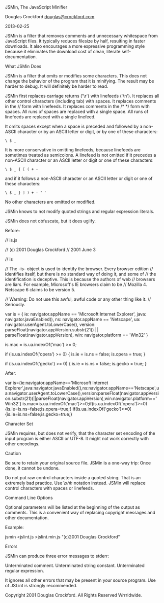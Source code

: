 JSMin, The JavaScript Minifier

Douglas Crockford
douglas@crockford.com

2013-02-25

JSMin is a filter that removes comments and unnecessary whitespace from
JavaScript files. It typically reduces filesize by half, resulting in faster
downloads. It also encourages a more expressive programming style because it
eliminates the download cost of clean, literate self-documentation.

What JSMin Does

JSMin is a filter that omits or modifies some characters. This does not change
the behavior of the program that it is minifying. The result may be harder to
debug. It will definitely be harder to read.

JSMin first replaces carriage returns ('\r') with linefeeds ('\n'). It replaces
all other control characters (including tab) with spaces. It replaces comments
in the // form with linefeeds. It replaces comments in the /* */ form with
spaces. All runs of spaces are replaced with a single space. All runs of
linefeeds are replaced with a single linefeed.

It omits spaces except when a space is preceded and followed by a non-ASCII
character or by an ASCII letter or digit, or by one of these characters:

    \ $ _

It is more conservative in omitting linefeeds, because linefeeds are sometimes
treated as semicolons. A linefeed is not omitted if it precedes a non-ASCII
character or an ASCII letter or digit or one of these characters:

    \ $ _ { [ ( + -

and if it follows a non-ASCII character or an ASCII letter or digit or one of
these characters:

    \ $ _ } ] ) + - " '

No other characters are omitted or modified.

JSMin knows to not modify quoted strings and regular expression literals.

JSMin does not obfuscate, but it does uglify.

Before:

// is.js

// (c) 2001 Douglas Crockford
// 2001 June 3


// is

// The -is- object is used to identify the browser.  Every browser edition
// identifies itself, but there is no standard way of doing it, and some of
// the identification is deceptive. This is because the authors of web
// browsers are liars. For example, Microsoft's IE browsers claim to be
// Mozilla 4. Netscape 6 claims to be version 5.

// Warning: Do not use this awful, awful code or any other thing like it.
// Seriously.

var is = {
    ie:      navigator.appName == 'Microsoft Internet Explorer',
    java:    navigator.javaEnabled(),
    ns:      navigator.appName == 'Netscape',
    ua:      navigator.userAgent.toLowerCase(),
    version: parseFloat(navigator.appVersion.substr(21)) ||
             parseFloat(navigator.appVersion),
    win:     navigator.platform == 'Win32'
}

is.mac = is.ua.indexOf('mac') >= 0;

if (is.ua.indexOf('opera') >= 0) {
    is.ie = is.ns = false;
    is.opera = true;
}

if (is.ua.indexOf('gecko') >= 0) {
    is.ie = is.ns = false;
    is.gecko = true;
}

After:

var is={ie:navigator.appName=='Microsoft Internet Explorer',java:navigator.javaEnabled(),ns:navigator.appName=='Netscape',ua:navigator.userAgent.toLowerCase(),version:parseFloat(navigator.appVersion.substr(21))||parseFloat(navigator.appVersion),win:navigator.platform=='Win32'}
is.mac=is.ua.indexOf('mac')>=0;if(is.ua.indexOf('opera')>=0){is.ie=is.ns=false;is.opera=true;}
if(is.ua.indexOf('gecko')>=0){is.ie=is.ns=false;is.gecko=true;}

Character Set

JSMin requires, but does not verify, that the character set encoding of the
input program is either ASCII or UTF-8. It might not work correctly with other
encodings.

Caution

Be sure to retain your original source file. JSMin is a one-way trip: Once done,
it cannot be undone.

Do not put raw control characters inside a quoted string. That is an extremely
bad practice. Use \x<i>hh</i> notation instead. JSMin will replace control
characters with spaces or linefeeds.

Command Line Options

Optional parameters will be listed at the beginning of the output as comments.
This is a convenient way of replacing copyright messages and other documentation.

Example:

  jsmin <jslint.js >jslint.min.js "(c)2001 Douglas Crockford"

Errors

JSMin can produce three error messages to stderr:

Unterminated comment.
Unterminated string constant.
Unterminated regular expression.

It ignores all other errors that may be present in your source program.
Use of JSLint is strongly recommended.

Copyright 2001 Douglas Crockford. All Rights Reserved Wrrrldwide.
